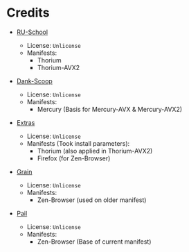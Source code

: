 # Credits

- [RU-School](https://github.com/alealexpro100/ru-school-scoop)
   - License: `Unlicense`
   - Manifests:
      - Thorium
      - Thorium-AVX2

- [Dank-Scoop](https://github.com/brian6932/dank-scoop)
   - License: `Unlicense`
   - Manifests:
      - Mercury (Basis for Mercury-AVX & Mercury-AVX2)

- [Extras](https://github.com/ScoopInstaller/Extras)
   - License: `Unlicense`
   - Manifests (Took install parameters):
      - Thorium (also applied in Thorium-AVX2)
      - Firefox (for Zen-Browser)

- [Grain](https://github.com/Bobrokus/grain)
   - License: `Unlicense`
   - Manifests:
      - Zen-Browser (used on older manifest)
- [Pail](https://github.com/niceEli/Pail/)
   - License: `Unlicense`
   - Manifests:
      - Zen-Browser (Base of current manifest)
